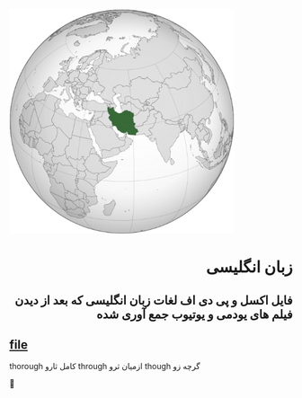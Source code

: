 <img src="https://raw.githubusercontent.com/wer340/English/main/main-image/Iran_(orthographic_projection).svg.png" width=400 height=400   >

 # <div dir="rtl"> زبان انگلیسی </div>

## <div dir="rtl"> فایل اکسل  و پی دی اف لغات زبان انگلیسی که بعد از دیدن فیلم های یودمی و یوتیوب جمع آوری شده  </div>
## [file]() 


thorough  کامل  ثارو
through  ازمیان  ثرو
though  گرچه زو

🔆